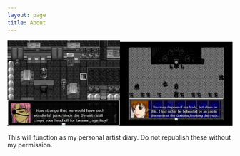 ```yaml
---
layout: page
title: About
---
```

<p><img src="https://raw.githubusercontent.com/LWFlouisa/RPGMakerImages/main/EikW8-WWkAEu-3u.png" width="50%"><img src="https://raw.githubusercontent.com/LWFlouisa/RPGMakerImages/main/EikWmQoWkAAiLYL.png" width="50%"></p>

This will function as my personal artist diary. Do not republish these without my permission.
